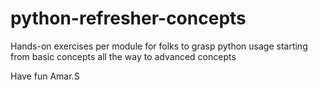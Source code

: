 # python-refresher-concepts

Hands-on exercises per module for folks to grasp python usage starting from basic concepts all the way to advanced concepts

Have fun
Amar.S
